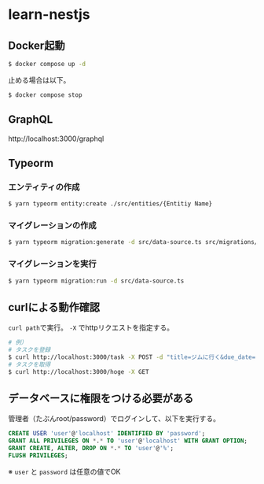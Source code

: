 # learn-nestjs
## Docker起動
```bash
$ docker compose up -d
```

止める場合は以下。
```bash
$ docker compose stop
```

## GraphQL
http://localhost:3000/graphql

## Typeorm
### エンティティの作成
```bash
$ yarn typeorm entity:create ./src/entities/{Entitiy Name}
```

### マイグレーションの作成
```bash
$ yarn typeorm migration:generate -d src/data-source.ts src/migrations/{Migration Name}
```

### マイグレーションを実行
```bash
$ yarn typeorm migration:run -d src/data-source.ts
```

## curlによる動作確認
`curl path`で実行。
`-X` でhttpリクエストを指定する。
```bash
# 例）
# タスクを登録
$ curl http://localhost:3000/task -X POST -d "title=ジムに行く&due_date=2021-10-05"
# タスクを取得
$ curl http://localhost:3000/hoge -X GET
```

## データベースに権限をつける必要がある
管理者（たぶんroot/password）でログインして、以下を実行する。
```sql
CREATE USER 'user'@'localhost' IDENTIFIED BY 'password';
GRANT ALL PRIVILEGES ON *.* TO 'user'@'localhost' WITH GRANT OPTION;
GRANT CREATE, ALTER, DROP ON *.* TO 'user'@'%';
FLUSH PRIVILEGES;
```
※ `user` と `password` は任意の値でOK